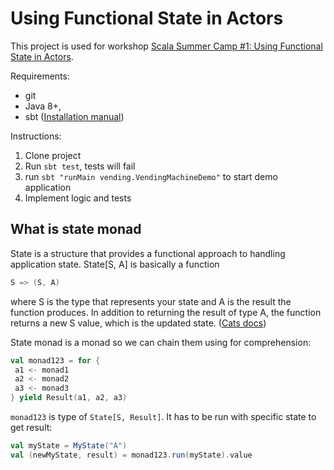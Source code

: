 #  Using Functional State in Actors
This project is used for workshop [Scala Summer Camp #1: Using Functional State in Actors](https://www.meetup.com/pl-PL/Krakow-Scala-User-Group/events/263171988/).

Requirements:
- git
- Java 8+,
- sbt ([Installation manual](https://www.scala-sbt.org/1.x/docs/Setup.html))

Instructions:
1. Clone project
2. Run `sbt test`, tests will fail
3. run `sbt "runMain vending.VendingMachineDemo"` to start demo application
4. Implement logic and tests



## What is state monad

State is a structure that provides a functional approach to handling application state. State[S, A] is basically a function 
```scala
S => (S, A)
```
where S is the type that represents your state and A is the result the function produces. In addition to returning the result of type A, the function returns a new S value, which is the updated state. ([Cats docs](https://typelevel.org/cats/datatypes/state.html#state))


State monad is a monad so we can chain them using for comprehension:

```scala
val monad123 = for {
 a1 <- monad1
 a2 <- monad2
 a3 <- monad3
} yield Result(a1, a2, a3)

```

`monad123` is type of `State[S, Result]`. It has to be run with specific state to get result:

```scala
val myState = MyState("A")
val (newMyState, result) = monad123.run(myState).value
```
